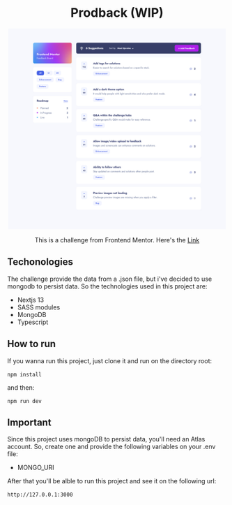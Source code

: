 <h1 style="text-align: center">Prodback (WIP)</h1>

<img src="./design/design-desktop.jpg" width="500px" style="display: block; margin: 16px auto;" />

<p style="text-align: center">
This is a challenge from Frontend Mentor. Here's the <a href="https://www.frontendmentor.io/challenges/product-feedback-app-wbvUYqjR6">Link</a>
</p>

## Techonologies

The challenge provide the data from a .json file, but i've decided to use mongodb to persist data. So the technologies used in this project are:

-   Nextjs 13
-   SASS modules
-   MongoDB
-   Typescript

## How to run

If you wanna run this project, just clone it and run on the directory root:

```
npm install
```

and then:

```
npm run dev
```

## Important

Since this project uses mongoDB to persist data, you'll need an Atlas account. So, create one and provide the following variables on your .env file:

-   MONGO_URI

After that you'll be alble to run this project and see it on the following url:

```
http://127.0.0.1:3000
```
